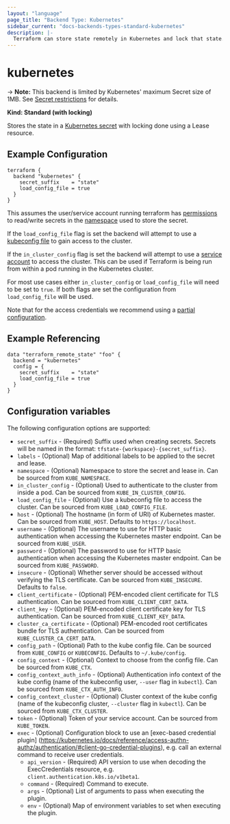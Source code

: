 ```yaml
---
layout: "language"
page_title: "Backend Type: Kubernetes"
sidebar_current: "docs-backends-types-standard-kubernetes"
description: |-
  Terraform can store state remotely in Kubernetes and lock that state.
---
```


# kubernetes

-> **Note:** This backend is limited by Kubernetes' maximum Secret size of 1MB. See [Secret restrictions](https://kubernetes.io/docs/concepts/configuration/secret/#restrictions) for details.

**Kind: Standard (with locking)**

Stores the state in a [Kubernetes secret](https://kubernetes.io/docs/concepts/configuration/secret/) with locking done using a Lease resource.

## Example Configuration

```hcl
terraform {
  backend "kubernetes" {
    secret_suffix    = "state"
    load_config_file = true
  }
}
```

This assumes the user/service account running terraform has [permissions](https://kubernetes.io/docs/reference/access-authn-authz/authorization/) to read/write secrets in the [namespace](https://kubernetes.io/docs/concepts/overview/working-with-objects/namespaces/) used to store the secret.

If the `load_config_file` flag is set the backend will attempt to use a [kubeconfig file](https://kubernetes.io/docs/concepts/configuration/organize-cluster-access-kubeconfig/) to gain access to the cluster.  

If the `in_cluster_config` flag is set the backend will attempt to use a [service account](https://kubernetes.io/docs/tasks/configure-pod-container/configure-service-account/) to access the cluster. This can be used if Terraform is being run from within a pod running in the Kubernetes cluster. 

For most use cases either `in_cluster_config` or `load_config_file` will need to be set to `true`. If both flags are set the configuration from `load_config_file` will be used.

Note that for the access credentials we recommend using a [partial configuration](/docs/backends/config.html#partial-configuration).


## Example Referencing

```hcl
data "terraform_remote_state" "foo" {
  backend = "kubernetes"
  config = {
    secret_suffix    = "state"
    load_config_file = true
  }
}
```

## Configuration variables

The following configuration options are supported:

* `secret_suffix` - (Required) Suffix used when creating secrets. Secrets will be named in the format: `tfstate-{workspace}-{secret_suffix}`.
* `labels` - (Optional) Map of additional labels to be applied to the secret and lease.
* `namespace` - (Optional) Namespace to store the secret and lease in. Can be sourced from `KUBE_NAMESPACE`.
* `in_cluster_config` - (Optional) Used to authenticate to the cluster from inside a pod. Can be sourced from `KUBE_IN_CLUSTER_CONFIG`.
* `load_config_file` - (Optional) Use a kubeconfig file to access the cluster. Can be sourced from `KUBE_LOAD_CONFIG_FILE`.
* `host` - (Optional) The hostname (in form of URI) of Kubernetes master. Can be sourced from `KUBE_HOST`. Defaults to `https://localhost`.
* `username` - (Optional) The username to use for HTTP basic authentication when accessing the Kubernetes master endpoint. Can be sourced from `KUBE_USER`.
* `password` - (Optional) The password to use for HTTP basic authentication when accessing the Kubernetes master endpoint. Can be sourced from `KUBE_PASSWORD`.
* `insecure` - (Optional) Whether server should be accessed without verifying the TLS certificate. Can be sourced from `KUBE_INSECURE`. Defaults to `false`.
* `client_certificate` - (Optional) PEM-encoded client certificate for TLS authentication. Can be sourced from `KUBE_CLIENT_CERT_DATA`.
* `client_key` - (Optional) PEM-encoded client certificate key for TLS authentication. Can be sourced from `KUBE_CLIENT_KEY_DATA`.
* `cluster_ca_certificate` - (Optional) PEM-encoded root certificates bundle for TLS authentication. Can be sourced from `KUBE_CLUSTER_CA_CERT_DATA`.
* `config_path` - (Optional) Path to the kube config file. Can be sourced from `KUBE_CONFIG` or `KUBECONFIG`. Defaults to `~/.kube/config`.
* `config_context` - (Optional) Context to choose from the config file. Can be sourced from `KUBE_CTX`.
* `config_context_auth_info` - (Optional) Authentication info context of the kube config (name of the kubeconfig user, `--user` flag in `kubectl`). Can be sourced from `KUBE_CTX_AUTH_INFO`.
* `config_context_cluster` - (Optional) Cluster context of the kube config (name of the kubeconfig cluster, `--cluster` flag in `kubectl`). Can be sourced from `KUBE_CTX_CLUSTER`.
* `token` - (Optional) Token of your service account.  Can be sourced from `KUBE_TOKEN`.
* `exec` - (Optional) Configuration block to use an [exec-based credential plugin] (https://kubernetes.io/docs/reference/access-authn-authz/authentication/#client-go-credential-plugins), e.g. call an external command to receive user credentials.
  * `api_version` - (Required) API version to use when decoding the ExecCredentials resource, e.g. `client.authentication.k8s.io/v1beta1`.
  * `command` - (Required) Command to execute.
  * `args` - (Optional) List of arguments to pass when executing the plugin.
  * `env` - (Optional) Map of environment variables to set when executing the plugin.
